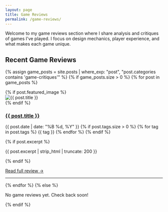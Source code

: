 ```yaml
---
layout: page
title: Game Reviews
permalink: /game-reviews/
---
```


Welcome to my game reviews section where I share analysis and critiques of games I've played. I focus on design mechanics, player experience, and what makes each game unique.

## Recent Game Reviews

{% assign game_posts = site.posts | where_exp: "post", "post.categories contains 'game-critiques'" %}
{% if game_posts.size > 0 %}
{% for post in game_posts %}
<article class="game-review-preview">
{% if post.featured_image %}
<div class="featured-image">
<img src="{{ post.featured_image | relative_url }}" alt="{{ post.title }}" />
</div>
{% endif %}
<div class="review-content">
<h3><a href="{{ post.url | relative_url }}">{{ post.title }}</a></h3>
<p class="post-meta">
<time datetime="{{ post.date | date_to_xmlschema }}">{{ post.date | date: "%B %d, %Y" }}</time>
{% if post.tags.size > 0 %}
<span class="post-tags">
{% for tag in post.tags %}
<span class="tag">{{ tag }}</span>
{% endfor %}
</span>
{% endif %}
</p>
{% if post.excerpt %}
<p class="post-excerpt">{{ post.excerpt | strip_html | truncate: 200 }}</p>
{% endif %}
<p><a href="{{ post.url | relative_url }}" class="read-more">Read full review →</a></p>
</div>
</article>
<hr>
{% endfor %}
{% else %}
<p>No game reviews yet. Check back soon!</p>
{% endif %}
